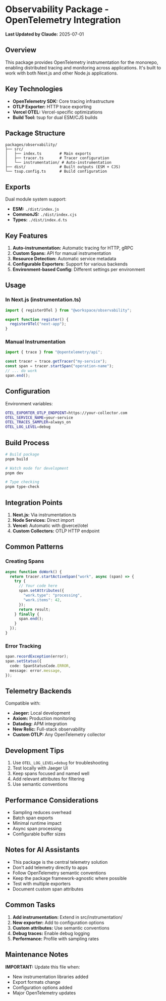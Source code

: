 # Observability Package - OpenTelemetry Integration

**Last Updated by Claude:** 2025-07-01

## Overview

This package provides OpenTelemetry instrumentation for the monorepo, enabling distributed tracing and monitoring across applications. It's built to work with both Next.js and other Node.js applications.

## Key Technologies

- **OpenTelemetry SDK:** Core tracing infrastructure
- **OTLP Exporter:** HTTP trace exporting
- **Vercel OTEL:** Vercel-specific optimizations
- **Build Tool:** tsup for dual ESM/CJS builds

## Package Structure

```
packages/observability/
├── src/
│   ├── index.ts        # Main exports
│   ├── tracer.ts       # Tracer configuration
│   └── instrumentation/ # Auto-instrumentation
├── dist/               # Built outputs (ESM + CJS)
└── tsup.config.ts      # Build configuration
```

## Exports

Dual module system support:

- **ESM:** `./dist/index.js`
- **CommonJS:** `./dist/index.cjs`
- **Types:** `./dist/index.d.ts`

## Key Features

1. **Auto-instrumentation:** Automatic tracing for HTTP, gRPC
2. **Custom Spans:** API for manual instrumentation
3. **Resource Detection:** Automatic service metadata
4. **Configurable Exporters:** Support for various backends
5. **Environment-based Config:** Different settings per environment

## Usage

### In Next.js (instrumentation.ts)

```typescript
import { registerOTel } from "@workspace/observability";

export function register() {
  registerOTel("next-app");
}
```

### Manual Instrumentation

```typescript
import { trace } from "@opentelemetry/api";

const tracer = trace.getTracer("my-service");
const span = tracer.startSpan("operation-name");
// ... do work
span.end();
```

## Configuration

Environment variables:

```bash
OTEL_EXPORTER_OTLP_ENDPOINT=https://your-collector.com
OTEL_SERVICE_NAME=your-service
OTEL_TRACES_SAMPLER=always_on
OTEL_LOG_LEVEL=debug
```

## Build Process

```bash
# Build package
pnpm build

# Watch mode for development
pnpm dev

# Type checking
pnpm type-check
```

## Integration Points

1. **Next.js:** Via instrumentation.ts
2. **Node Services:** Direct import
3. **Vercel:** Automatic with @vercel/otel
4. **Custom Collectors:** OTLP HTTP endpoint

## Common Patterns

### Creating Spans

```typescript
async function doWork() {
  return tracer.startActiveSpan("work", async (span) => {
    try {
      // Your code here
      span.setAttributes({
        "work.type": "processing",
        "work.items": 42,
      });
      return result;
    } finally {
      span.end();
    }
  });
}
```

### Error Tracking

```typescript
span.recordException(error);
span.setStatus({
  code: SpanStatusCode.ERROR,
  message: error.message,
});
```

## Telemetry Backends

Compatible with:

- **Jaeger:** Local development
- **Axiom:** Production monitoring
- **Datadog:** APM integration
- **New Relic:** Full-stack observability
- **Custom OTLP:** Any OpenTelemetry collector

## Development Tips

1. Use `OTEL_LOG_LEVEL=debug` for troubleshooting
2. Test locally with Jaeger UI
3. Keep spans focused and named well
4. Add relevant attributes for filtering
5. Use semantic conventions

## Performance Considerations

- Sampling reduces overhead
- Batch span exports
- Minimal runtime impact
- Async span processing
- Configurable buffer sizes

## Notes for AI Assistants

- This package is the central telemetry solution
- Don't add telemetry directly to apps
- Follow OpenTelemetry semantic conventions
- Keep the package framework-agnostic where possible
- Test with multiple exporters
- Document custom span attributes

## Common Tasks

1. **Add instrumentation:** Extend in src/instrumentation/
2. **New exporter:** Add to configuration options
3. **Custom attributes:** Use semantic conventions
4. **Debug traces:** Enable debug logging
5. **Performance:** Profile with sampling rates

## Maintenance Notes

**IMPORTANT:** Update this file when:

- New instrumentation libraries added
- Export formats change
- Configuration options added
- Major OpenTelemetry updates
